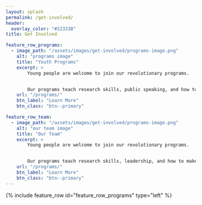 ```yaml
---
layout: splash
permalink: /get-involved/
header:
  overlay_color: "#22333B"
title: Get Involved

feature_row_programs:
  - image_path: "/assets/images/get-involved/programs-image.png"
    alt: "programs image"
    title: "Youth Programs"
    excerpt: > 
        Young people are welcome to join our revolutionary programs.


        Our programs teach research skills, public speaking, and how to make an impact in the field of global health.
    url: "/programs/" 
    btn_label: "Learn More"
    btn_class: "btn--primary"

feature_row_team:
  - image_path: "/assets/images/get-involved/programs-image.png"
    alt: "our team image"
    title: "Our Team"
    excerpt: > 
        Young people are welcome to join our revolutionary programs.


        Our programs teach research skills, leadership, and how to make an impact in the field of global health.
    url: "/programs/" 
    btn_label: "Learn More"
    btn_class: "btn--primary"
---
```


{% include feature_row id="feature_row_programs" type="left" %}